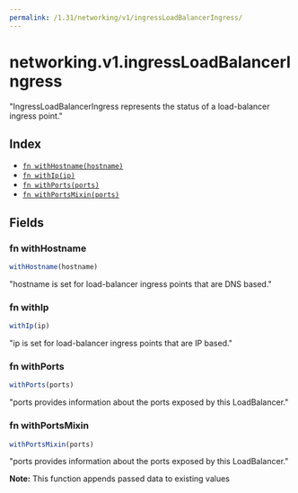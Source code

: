 ```yaml
---
permalink: /1.31/networking/v1/ingressLoadBalancerIngress/
---
```


# networking.v1.ingressLoadBalancerIngress

"IngressLoadBalancerIngress represents the status of a load-balancer ingress point."

## Index

* [`fn withHostname(hostname)`](#fn-withhostname)
* [`fn withIp(ip)`](#fn-withip)
* [`fn withPorts(ports)`](#fn-withports)
* [`fn withPortsMixin(ports)`](#fn-withportsmixin)

## Fields

### fn withHostname

```ts
withHostname(hostname)
```

"hostname is set for load-balancer ingress points that are DNS based."

### fn withIp

```ts
withIp(ip)
```

"ip is set for load-balancer ingress points that are IP based."

### fn withPorts

```ts
withPorts(ports)
```

"ports provides information about the ports exposed by this LoadBalancer."

### fn withPortsMixin

```ts
withPortsMixin(ports)
```

"ports provides information about the ports exposed by this LoadBalancer."

**Note:** This function appends passed data to existing values